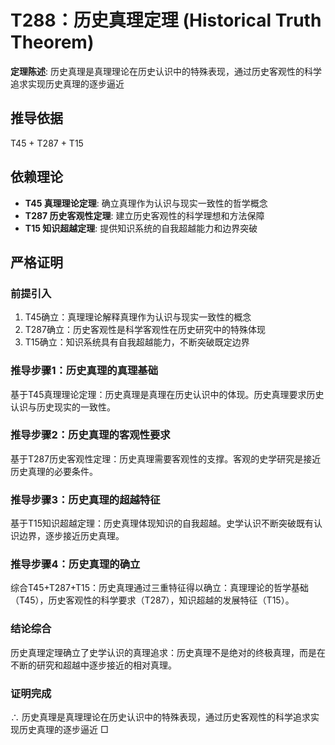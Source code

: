 # T288：历史真理定理 (Historical Truth Theorem)

**定理陈述**: 历史真理是真理理论在历史认识中的特殊表现，通过历史客观性的科学追求实现历史真理的逐步逼近

## 推导依据
T45 + T287 + T15

## 依赖理论
- **T45 真理理论定理**: 确立真理作为认识与现实一致性的哲学概念
- **T287 历史客观性定理**: 建立历史客观性的科学理想和方法保障
- **T15 知识超越定理**: 提供知识系统的自我超越能力和边界突破

## 严格证明

### 前提引入
1. T45确立：真理理论解释真理作为认识与现实一致性的概念
2. T287确立：历史客观性是科学客观性在历史研究中的特殊体现
3. T15确立：知识系统具有自我超越能力，不断突破既定边界

### 推导步骤1：历史真理的真理基础
基于T45真理理论定理：历史真理是真理在历史认识中的体现。历史真理要求历史认识与历史现实的一致性。

### 推导步骤2：历史真理的客观性要求
基于T287历史客观性定理：历史真理需要客观性的支撑。客观的史学研究是接近历史真理的必要条件。

### 推导步骤3：历史真理的超越特征
基于T15知识超越定理：历史真理体现知识的自我超越。史学认识不断突破既有认识边界，逐步接近历史真理。

### 推导步骤4：历史真理的确立
综合T45+T287+T15：历史真理通过三重特征得以确立：真理理论的哲学基础（T45），历史客观性的科学要求（T287），知识超越的发展特征（T15）。

### 结论综合
历史真理定理确立了史学认识的真理追求：历史真理不是绝对的终极真理，而是在不断的研究和超越中逐步接近的相对真理。

### 证明完成
∴ 历史真理是真理理论在历史认识中的特殊表现，通过历史客观性的科学追求实现历史真理的逐步逼近 □
